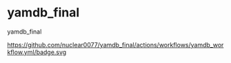 # yamdb_final
yamdb_final

https://github.com/nuclear0077/yamdb_final/actions/workflows/yamdb_workflow.yml/badge.svg
